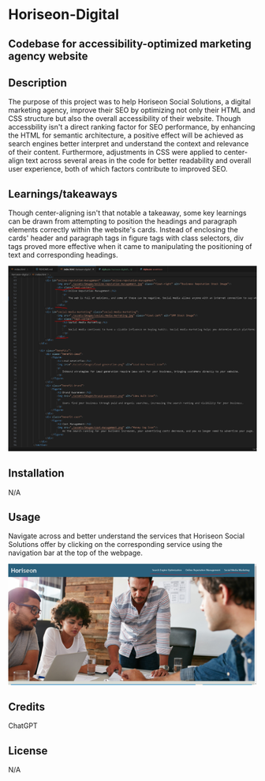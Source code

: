 # Horiseon-Digital
## Codebase for accessibility-optimized marketing agency website

## Description
The purpose of this project was to help Horiseon Social Solutions, a digital marketing agency, improve their SEO by optimizing not only their HTML and CSS structure but also the overall accessibility of their website. Though accessbility isn't a direct ranking factor for SEO performance, by enhancing the HTML for semantic architecture, a positive effect will be achieved as search engines better interpret and understand the context and relevance of their content. Furthermore, adjustments in CSS were applied to center-align text across several areas in the code for better readability and overall user experience, both of which factors contribute to improved SEO.

## Learnings/takeaways
Though center-aligning isn't that notable a takeaway, some key learnings can be drawn from attempting to position the headings and paragraph elements correctly within the website's cards. Instead of enclosing the cards' header and paragraph tags in figure tags with class selectors, div tags proved more effective when it came to manipulating the positioning of text and corresponding headings. 

![alt text](assets/images/screenshot.PNG)
        
## Installation
N/A

## Usage 
Navigate across and better understand the services that Horiseon Social Solutions offer by clicking on the corresponding service using the navigation bar at the top of the webpage.

![alt text](assets/images/screenshot2.PNG)

## Credits
ChatGPT

## License
N/A
